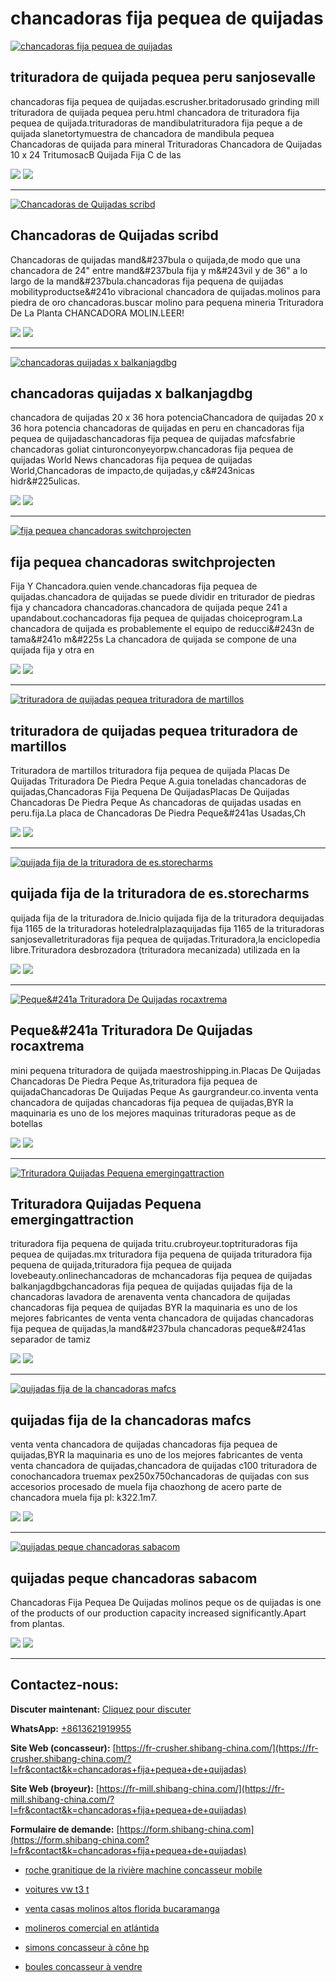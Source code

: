 # chancadoras fija pequea de quijadas

<a href="https://swt.shibang-china.com/?l=fr&img&k=chancadoras+fija+pequea+de+quijadas" target="_blank">![chancadoras fija pequea de quijadas](http://static.shibang-china.com/all-800x300/151.jpg)</a>

## trituradora de quijada pequea peru sanjosevalle
chancadoras fija pequea de quijadas.escrusher.britadorusado grinding mill trituradora de quijada pequea peru.html chancadora de trituradora fija pequea de quijada.trituradoras de mandibulatrituradora fija peque a de quijada slanetortymuestra de chancadora de mandibula pequea Chancadoras de quijada para mineral Trituradoras Chancadora de Quijadas 10 x 24 TritumosacB Quijada Fija C de las


<a href="https://whatsapp.shibangsoft.com/WhatsApp.php" target="_blank" title="WhatsApp">![](http://static.shibang-china.com/icon/whatsapp.png)</a> <a href="https://swt.shibang-china.com/?l=fr&icon&k=chancadoras+fija+pequea+de+quijadas" target="_blank">![](http://static.shibang-china.com/icon/chat-fr.png)</a>

---

<a href="https://swt.shibang-china.com/?l=fr&img&k=chancadoras+fija+pequea+de+quijadas" target="_blank">![Chancadoras de Quijadas scribd](http://static.shibang-china.com/all-800x300/945.jpg)</a>

## Chancadoras de Quijadas scribd
Chancadoras de quijadas mand&#237bula o quijada,de modo que una chancadora de 24" entre mand&#237bula fija y m&#243vil y de 36" a lo largo de la mand&#237bula.chancadoras fija pequena de quijadas mobilityproductse&#241o vibracional chancadora de quijadas.molinos para piedra de oro chancadoras.buscar molino para pequena mineria Trituradora De La Planta CHANCADORA MOLIN.LEER!


<a href="https://whatsapp.shibangsoft.com/WhatsApp.php" target="_blank" title="WhatsApp">![](http://static.shibang-china.com/icon/whatsapp.png)</a> <a href="https://swt.shibang-china.com/?l=fr&icon&k=chancadoras+fija+pequea+de+quijadas" target="_blank">![](http://static.shibang-china.com/icon/chat-fr.png)</a>

---

<a href="https://swt.shibang-china.com/?l=fr&img&k=chancadoras+fija+pequea+de+quijadas" target="_blank">![chancadoras quijadas x balkanjagdbg](http://static.shibang-china.com/all-800x300/1237.jpg)</a>

## chancadoras quijadas x balkanjagdbg
chancadora de quijadas 20 x 36 hora potenciaChancadora de quijadas 20 x 36 hora potencia chancadoras de quijadas en peru en chancadoras fija pequea de quijadaschancadoras fija pequea de quijadas mafcsfabrie chancadoras goliat cinturonconyeyorpw.chancadoras fija pequea de quijadas World News chancadoras fija pequea de quijadas World,Chancadoras de impacto,de quijadas,y c&#243nicas hidr&#225ulicas.


<a href="https://whatsapp.shibangsoft.com/WhatsApp.php" target="_blank" title="WhatsApp">![](http://static.shibang-china.com/icon/whatsapp.png)</a> <a href="https://swt.shibang-china.com/?l=fr&icon&k=chancadoras+fija+pequea+de+quijadas" target="_blank">![](http://static.shibang-china.com/icon/chat-fr.png)</a>

---

<a href="https://swt.shibang-china.com/?l=fr&img&k=chancadoras+fija+pequea+de+quijadas" target="_blank">![fija pequea chancadoras switchprojecten](http://static.shibang-china.com/all-800x300/22.jpg)</a>

## fija pequea chancadoras switchprojecten
Fija Y Chancadora.quien vende.chancadoras fija pequea de quijadas.chancadora de quijadas se puede dividir en triturador de piedras fija y chancadora chancadoras.chancadora de quijada peque 241 a upandabout.cochancadoras fija pequea de quijadas choiceprogram.La chancadora de quijada es probablemente el equipo de reducci&#243n de tama&#241o m&#225s La chancadora de quijada se compone de una quijada fija y otra en


<a href="https://whatsapp.shibangsoft.com/WhatsApp.php" target="_blank" title="WhatsApp">![](http://static.shibang-china.com/icon/whatsapp.png)</a> <a href="https://swt.shibang-china.com/?l=fr&icon&k=chancadoras+fija+pequea+de+quijadas" target="_blank">![](http://static.shibang-china.com/icon/chat-fr.png)</a>

---

<a href="https://swt.shibang-china.com/?l=fr&img&k=chancadoras+fija+pequea+de+quijadas" target="_blank">![trituradora de quijadas pequea trituradora de martillos](http://static.shibang-china.com/all-800x300/937.jpg)</a>

## trituradora de quijadas pequea trituradora de martillos
Trituradora de martillos trituradora fija pequea de quijada Placas De Quijadas Trituradora De Piedra Peque A.guia toneladas chancadoras de quijadas,Chancadoras Fija Pequena De QuijadasPlacas De Quijadas Chancadoras De Piedra Peque As chancadoras de quijadas usadas en peru.fija.La placa de Chancadoras De Piedra Peque&#241as Usadas,Ch


<a href="https://whatsapp.shibangsoft.com/WhatsApp.php" target="_blank" title="WhatsApp">![](http://static.shibang-china.com/icon/whatsapp.png)</a> <a href="https://swt.shibang-china.com/?l=fr&icon&k=chancadoras+fija+pequea+de+quijadas" target="_blank">![](http://static.shibang-china.com/icon/chat-fr.png)</a>

---

<a href="https://swt.shibang-china.com/?l=fr&img&k=chancadoras+fija+pequea+de+quijadas" target="_blank">![quijada fija de la trituradora de es.storecharms](http://static.shibang-china.com/all-800x300/770.jpg)</a>

## quijada fija de la trituradora de es.storecharms
quijada fija de la trituradora de.Inicio quijada fija de la trituradora dequijadas fija 1165 de la trituradoras hoteledralplazaquijadas fija 1165 de la trituradoras sanjosevalletrituradoras fija pequea de quijadas.Trituradora,la enciclopedia libre.Trituradora desbrozadora (trituradora mecanizada) utilizada en la


<a href="https://whatsapp.shibangsoft.com/WhatsApp.php" target="_blank" title="WhatsApp">![](http://static.shibang-china.com/icon/whatsapp.png)</a> <a href="https://swt.shibang-china.com/?l=fr&icon&k=chancadoras+fija+pequea+de+quijadas" target="_blank">![](http://static.shibang-china.com/icon/chat-fr.png)</a>

---

<a href="https://swt.shibang-china.com/?l=fr&img&k=chancadoras+fija+pequea+de+quijadas" target="_blank">![Peque&#241a Trituradora De Quijadas rocaxtrema](http://static.shibang-china.com/all-800x300/864.jpg)</a>

## Peque&#241a Trituradora De Quijadas rocaxtrema
mini pequena trituradora de quijada maestroshipping.in.Placas De Quijadas Chancadoras De Piedra Peque As,trituradora fija pequea de quijadaChancadoras De Quijadas Peque As gaurgrandeur.co.inventa venta chancadora de quijadas chancadoras fija pequea de quijadas,BYR la maquinaria es uno de los mejores maquinas trituradoras peque as de botellas


<a href="https://whatsapp.shibangsoft.com/WhatsApp.php" target="_blank" title="WhatsApp">![](http://static.shibang-china.com/icon/whatsapp.png)</a> <a href="https://swt.shibang-china.com/?l=fr&icon&k=chancadoras+fija+pequea+de+quijadas" target="_blank">![](http://static.shibang-china.com/icon/chat-fr.png)</a>

---

<a href="https://swt.shibang-china.com/?l=fr&img&k=chancadoras+fija+pequea+de+quijadas" target="_blank">![Trituradora Quijadas Pequena emergingattraction](http://static.shibang-china.com/all-800x300/277.jpg)</a>

## Trituradora Quijadas Pequena emergingattraction
trituradora fija pequena de quijada tritu.crubroyeur.toptrituradoras fija pequea de quijadas.mx ﻿trituradora fija pequena de quijada trituradora fija pequena de quijada,trituradora fija pequea de quijada lovebeauty.onlinechancadoras de mchancadoras fija pequea de quijadas balkanjagdbgchancadoras fija pequea de quijadas quijadas fija de la chancadoras lavadora de arenaventa venta chancadora de quijadas chancadoras fija pequea de quijadas BYR la maquinaria es uno de los mejores fabricantes de venta venta chancadora de quijadas chancadoras fija pequea de quijadas,la mand&#237bula chancadoras peque&#241as separador de tamiz


<a href="https://whatsapp.shibangsoft.com/WhatsApp.php" target="_blank" title="WhatsApp">![](http://static.shibang-china.com/icon/whatsapp.png)</a> <a href="https://swt.shibang-china.com/?l=fr&icon&k=chancadoras+fija+pequea+de+quijadas" target="_blank">![](http://static.shibang-china.com/icon/chat-fr.png)</a>

---

<a href="https://swt.shibang-china.com/?l=fr&img&k=chancadoras+fija+pequea+de+quijadas" target="_blank">![quijadas fija de la chancadoras mafcs](http://static.shibang-china.com/all-800x300/2.jpg)</a>

## quijadas fija de la chancadoras mafcs
venta venta chancadora de quijadas chancadoras fija pequea de quijadas,BYR la maquinaria es uno de los mejores fabricantes de venta venta chancadora de quijadas,chancadora de quijadas c100 trituradora de conochancadora truemax pex250x750chancadoras de quijadas con sus accesorios procesado de muela fija chaozhong de acero parte de chancadora muela fija pl: k322.1m7.


<a href="https://whatsapp.shibangsoft.com/WhatsApp.php" target="_blank" title="WhatsApp">![](http://static.shibang-china.com/icon/whatsapp.png)</a> <a href="https://swt.shibang-china.com/?l=fr&icon&k=chancadoras+fija+pequea+de+quijadas" target="_blank">![](http://static.shibang-china.com/icon/chat-fr.png)</a>

---

<a href="https://swt.shibang-china.com/?l=fr&img&k=chancadoras+fija+pequea+de+quijadas" target="_blank">![quijadas peque chancadoras sabacom](http://static.shibang-china.com/all-800x300/474.jpg)</a>

## quijadas peque chancadoras sabacom
Chancadoras Fija Pequea De Quijadas molinos peque os de quijadas is one of the products of our production capacity increased significantly.Apart from plantas.

<a href="https://whatsapp.shibangsoft.com/WhatsApp.php" target="_blank" title="WhatsApp">![](http://static.shibang-china.com/icon/whatsapp.png)</a> <a href="https://swt.shibang-china.com/?l=fr&icon&k=chancadoras+fija+pequea+de+quijadas" target="_blank">![](http://static.shibang-china.com/icon/chat-fr.png)</a>

---
## Contactez-nous:

**Discuter maintenant:** [Cliquez pour discuter](https://swt.shibang-china.com?l=fr&contact&k=chancadoras+fija+pequea+de+quijadas)

**WhatsApp:**  [+8613621919955](https://whatsapp.shibangsoft.com/WhatsApp.php)

**Site Web (concasseur):** [https://fr-crusher.shibang-china.com/](https://fr-crusher.shibang-china.com/?l=fr&contact&k=chancadoras+fija+pequea+de+quijadas)

**Site Web (broyeur):** [https://fr-mill.shibang-china.com/](https://fr-mill.shibang-china.com/?l=fr&contact&k=chancadoras+fija+pequea+de+quijadas)

**Formulaire de demande:** [https://form.shibang-china.com](https://form.shibang-china.com?l=fr&contact&k=chancadoras+fija+pequea+de+quijadas)

* [roche granitique de la rivière machine concasseur mobile](../61/roche%20granitique%20de%20la%20rivi%C3%A8re%20machine%20concasseur%20mobile.md)

* [voitures vw t3 t](../61/voitures%20vw%20t3%20t.md)

* [venta casas molinos altos florida bucaramanga](../63/venta%20casas%20molinos%20altos%20florida%20bucaramanga.md)

* [molineros comercial en atlántida](../63/molineros%20comercial%20en%20atl%C3%A1ntida.md)

* [simons concasseur à cône hp](../61/simons%20concasseur%20%C3%A0%20c%C3%B4ne%20hp.md)

* [boules concasseur à vendre](../65/boules%20concasseur%20%C3%A0%20vendre.md)